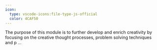 ```yaml
---
icon:
  type: vscode-icons:file-type-js-official
  color: 4CAF50
---
```


The purpose of this module is to further develop and enrich creativity by focusing on the creative thought processes, problem solving techniques and p ... 

